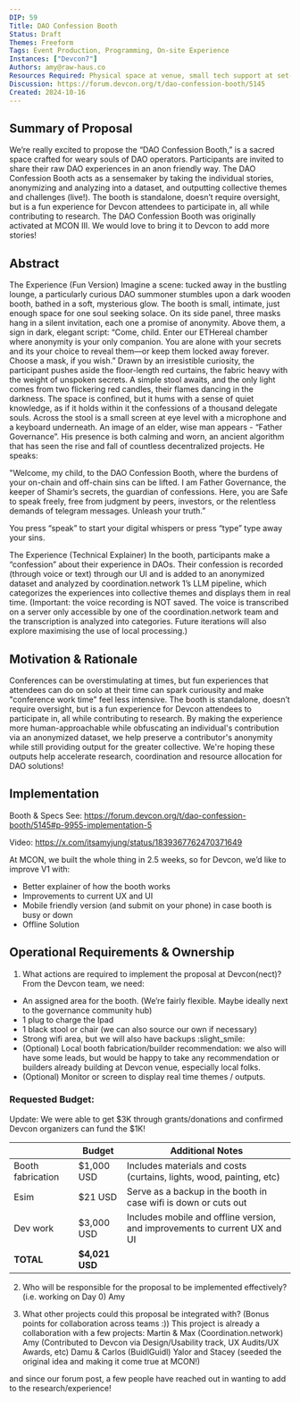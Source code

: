 ```yaml
---
DIP: 59
Title: DAO Confession Booth 
Status: Draft
Themes: Freeform
Tags: Event Production, Programming, On-site Experience
Instances: ["Devcon7"]
Authors: amy@raw-haus.co
Resources Required: Physical space at venue, small tech support at set-up (plugs, wifi)
Discussion: https://forum.devcon.org/t/dao-confession-booth/5145
Created: 2024-10-16
---
```


## Summary of Proposal
We’re really excited to propose the “DAO Confession Booth,” is a sacred space crafted for weary souls of DAO operators. Participants are invited to share their raw DAO experiences in an anon friendly way. The DAO Confession Booth acts as a sensemaker by taking the individual stories, anonymizing and analyzing into a dataset, and outputting collective themes and challenges (live!). The booth is standalone, doesn’t require oversight, but is a fun experience for Devcon attendees to participate in, all while contributing to research. The DAO Confession Booth was originally activated at MCON III. We would love to bring it to Devcon to add more stories!

## Abstract
The Experience (Fun Version)
Imagine a scene: tucked away in the bustling lounge, a particularly curious DAO summoner stumbles upon a dark wooden booth, bathed in a soft, mysterious glow. The booth is small, intimate, just enough space for one soul seeking solace.
On its side panel, three masks hang in a silent invitation, each one a promise of anonymity. Above them, a sign in dark, elegant script: “Come, child. Enter our ETHereal chamber where anonymity is your only companion. You are alone with your secrets and its your choice to reveal them—or keep them locked away forever. Choose a mask, if you wish.”
Drawn by an irresistible curiosity, the participant pushes aside the floor-length red curtains, the fabric heavy with the weight of unspoken secrets. A simple stool awaits, and the only light comes from two flickering red candles, their flames dancing in the darkness. The space is confined, but it hums with a sense of quiet knowledge, as if it holds within it the confessions of a thousand delegate souls. Across the stool is a small screen at eye level with a microphone and a keyboard underneath.
An image of an elder, wise man appears - “Father Governance”. His presence is both calming and worn, an ancient algorithm that has seen the rise and fall of countless decentralized projects. He speaks:

"Welcome, my child, to the DAO Confession Booth, where the burdens of your on-chain and off-chain sins can be lifted. I am Father Governance, the keeper of Shamir’s secrets, the guardian of confessions. Here, you are Safe to speak freely, free from judgment by peers, investors, or the relentless demands of telegram messages. Unleash your truth.”

You press “speak” to start your digital whispers or press “type” type away your sins.

The Experience (Technical Explainer)
In the booth, participants make a “confession” about their experience in DAOs. Their confession is recorded (through voice or text) through our UI and is added to an anonymized dataset and analyzed by coordination.network 1’s LLM pipeline, which categorizes the experiences into collective themes and displays them in real time. (Important: the voice recording is NOT saved. The voice is transcribed on a server only accessible by one of the coordination.network team and the transcription is analyzed into categories. Future iterations will also explore maximising the use of local processing.)

## Motivation & Rationale
Conferences can be overstimulating at times, but fun experiences that attendees can do on solo at their time can spark curiousity and make "conference work time" feel less intensive. 
The booth is standalone, doesn’t require oversight, but is a fun experience for Devcon attendees to participate in, all while contributing to research.
By making the experience more human-approachable while obfuscating an individual's contribution via an anonymized dataset, we help preserve a contributor's anonymity while still providing output for the greater collective. We're hoping these outputs help accelerate research, coordination and resource allocation for DAO solutions!

## Implementation
Booth & Specs
See: https://forum.devcon.org/t/dao-confession-booth/5145#p-9955-implementation-5

Video: 
https://x.com/itsamyjung/status/1839367762470371649

At MCON, we built the whole thing in 2.5 weeks, so for Devcon, we’d like to improve V1 with:

- Better explainer of how the booth works
- Improvements to current UX and UI
- Mobile friendly version (and submit on your phone) in case booth is busy or down
- Offline Solution


## Operational Requirements & Ownership
1. What actions are required to implement the proposal at Devcon(nect)? 
From the Devcon team, we need:
- An assigned area for the booth. (We’re fairly flexible. Maybe ideally next to the governance community hub)
- 1 plug to charge the Ipad
- 1 black stool or chair (we can also source our own if necessary)
- Strong wifi area, but we will also have backups :slight_smile:
- (Optional) Local booth fabrication/builder recommendation: we also will have some leads, but would be happy to take any recommendation or builders already building at Devcon venue, especially local folks.
- (Optional) Monitor or screen to display real time themes / outputs.

### Requested Budget:

Update: We were able to get $3K through grants/donations and confirmed Devcon organizers can fund the $1K! 

|  | **Budget** | **Additional Notes** |
| --- | --- | --- |
| Booth fabrication | $1,000 USD | Includes materials and costs (curtains, lights, wood, painting, etc) |
| Esim | $21 USD | Serve as a backup in the booth in case wifi is down or cuts out |
| Dev work  | $3,000 USD | Includes mobile and offline version, and improvements to current UX and UI  |
| **TOTAL** | **$4,021 USD** |  |


2. Who will be responsible for the proposal to be implemented effectively? (i.e. working on Day 0)
Amy

3. What other projects could this proposal be integrated with? (Bonus points for collaboration across teams :))
This project is already a collaboration with a few projects:
Martin & Max (Coordination.network)
Amy (Contributed to Devcon via Design/Usability track, UX Audits/UX Awards, etc)
Damu & Carlos (BuidlGuidl)
Yalor and Stacey (seeded the original idea and making it come true at MCON!)

and since our forum post, a few people have reached out in wanting to add to the research/experience!
